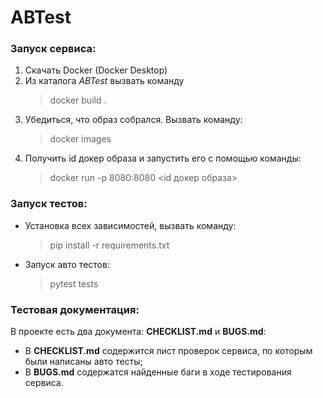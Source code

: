 # ABTest

### Запуск сервиса:
1. Скачать Docker (Docker Desktop)
2. Из каталога *ABTest* вызвать команду
    > docker build .
3. Убедиться, что образ собрался. Вызвать команду:
    > docker images
4. Получить id докер образа и запустить его с помощью команды:
    > docker run -p 8080:8080 <id докер образа>

### Запуск тестов:
- Установка всех зависимостей, вызвать команду:
    > pip install -r requirements.txt
- Запуск авто тестов:
    > pytest tests


### Тестовая документация:
В проекте есть два документа: **CHEСKLIST.md** и **BUGS.md**:
- В **СHEСKLIST.md** содержится лист проверок сервиса, по которым были написаны авто тесты;
- В **BUGS.md** содержатся найденные баги в ходе тестирования сервиса.